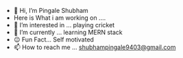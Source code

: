 - 👋 Hi, I’m Pingale Shubham
- Here is What i am working on ....
- 👀 I’m interested in ... playing cricket
- 🌱 I’m currently ... learning MERN stack
- 😉 Fun Fact... Self motivated
- 📫 How to reach me ... shubhampingale9403@gmail.com

<!---
Pingale-Shubham/Pingale-Shubham is a ✨ special ✨ repository because its `README.md` (this file) appears on your GitHub profile.
You can click the Preview link to take a look at your changes.
--->
